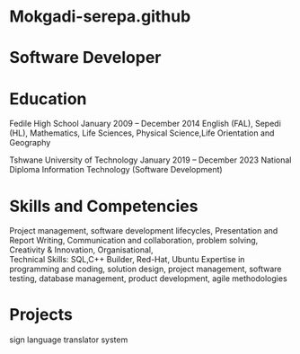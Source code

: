 # Mokgadi-serepa.github

# Software Developer

# Education
Fedile High School						                                            January 2009 – December 2014
English (FAL), Sepedi (HL), Mathematics, Life Sciences, Physical Science,Life Orientation and Geography

Tshwane University of Technology				                                  January 2019 – December 2023
National Diploma Information Technology (Software Development)


# Skills and Competencies
Project management, software development lifecycles, Presentation and Report Writing, Communication and collaboration, problem solving, Creativity & Innovation, Organisational,   
Technical Skills: SQL,C++ Builder, Red-Hat, Ubuntu
Expertise in programming and coding, solution design, project management, software testing, database management, product development, agile methodologies

# Projects
sign language translator system
